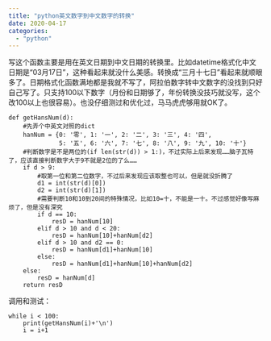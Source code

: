 ```yaml
---
title: "python英文数字到中文数字的转换"
date: 2020-04-17
categories: 
  - "python"
---
```


写这个函数主要是用在英文日期到中文日期的转换里。比如datetime格式化中文日期是“03月17日”，这种看起来就没什么美感。转换成“三月十七日”看起来就顺眼多了。日期格式化函数满地都是我就不写了，阿拉伯数字转中文数字的没找到只好自己写了。只支持100以下数字（月份和日期够了，年份转换没技巧就没写，这个改100以上也很容易）。也没仔细测过和优化过，马马虎虎够用就OK了。

```
def getHansNum(d):
    #先弄个中英文对照的dict
    hanNum = {0: '零', 1: '一', 2: '二', 3: '三', 4: '四',
              5: '五', 6: '六', 7: '七', 8: '八', 9: '九', 10: '十'}
    #判断数字是不是两位的(if len(str(d)) > 1:)，不过实际上后来发现……脑子瓦特了，应该直接判断数字大于9不就是2位的了么……
    if d > 9:
        #取第一位和第二位数字，不过后来发现应该取整也可以，但是就没折腾了
        d1 = int(str(d)[0])
        d2 = int(str(d)[1])
        #需要判断10和10到20间的特殊情况，比如10=十，不能是一十。不过感觉好像写麻烦了，但是没有深究
        if d == 10:
            resD = hanNum[10]
        elif d > 10 and d < 20:
            resD = hanNum[10]+hanNum[d2]
        elif d > 10 and d2 == 0:
            resD = hanNum[d1]+hanNum[10]
        else:
            resD = hanNum[d1]+hanNum[10]+hanNum[d2]
    else:
        resD = hanNum[d]
    return resD

```

调用和测试：

```
while i < 100:
    print(getHansNum(i)+'\n')
    i = i+1
```
